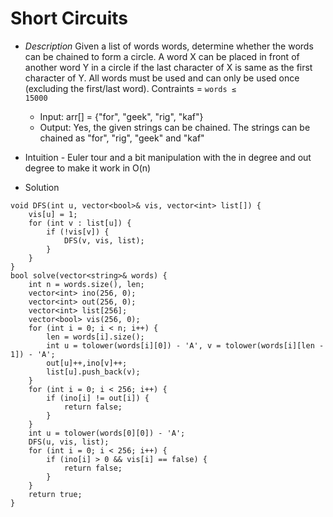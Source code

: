 #  Short Circuits


- _Description_
  Given a list of words words, determine whether the words can be chained to form a circle. A word X can be placed in front of another word Y in a circle if the last character of X is same as the first character of Y. All words must be used and can only be used once (excluding the first/last word).
  Contraints = <code>words ≤ 15000</code>
  
   - Input: arr[] = {"for", "geek", "rig", "kaf"}
   - Output: Yes, the given strings can be chained.
     The strings can be chained as "for", "rig", "geek" and "kaf"


- Intuition - Euler tour and a bit manipulation with the in degree and out degree to make it work in O(n)

- Solution

```
void DFS(int u, vector<bool>& vis, vector<int> list[]) {
    vis[u] = 1;
    for (int v : list[u]) {
        if (!vis[v]) {
            DFS(v, vis, list);
        }
    }
}
bool solve(vector<string>& words) {
    int n = words.size(), len;
    vector<int> ino(256, 0);
    vector<int> out(256, 0);
    vector<int> list[256];
    vector<bool> vis(256, 0);
    for (int i = 0; i < n; i++) {
        len = words[i].size();
        int u = tolower(words[i][0]) - 'A', v = tolower(words[i][len - 1]) - 'A';
        out[u]++,ino[v]++;
        list[u].push_back(v);
    }
    for (int i = 0; i < 256; i++) {
        if (ino[i] != out[i]) {
            return false;
        }
    }
    int u = tolower(words[0][0]) - 'A';
    DFS(u, vis, list);
    for (int i = 0; i < 256; i++) {
        if (ino[i] > 0 && vis[i] == false) {
            return false;
        }
    }
    return true;
}
```